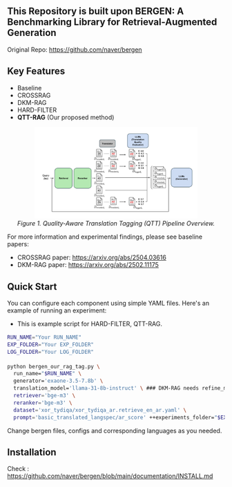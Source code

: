 ## This Repository is built upon BERGEN: A Benchmarking Library for Retrieval-Augmented Generation

Original Repo: https://github.com/naver/bergen 

## Key Features

- Baseline
- CROSSRAG
- DKM-RAG
- HARD-FILTER
- **QTT-RAG** (Our proposed method)

<p align="center">
  <img src="./QTT_pipeline.png" width="75%">
  <br>
  <em>Figure 1. Quality-Aware Translation Tagging (QTT) Pipeline Overview.</em>
</p>



For more information and experimental findings, please see baseline papers:
- CROSSRAG paper: https://arxiv.org/abs/2504.03616 
- DKM-RAG paper: https://arxiv.org/abs/2502.11175 

## Quick Start

You can configure each component using simple YAML files. Here's an example of running an experiment:
- This is example script for HARD-FILTER, QTT-RAG.
```bash
RUN_NAME="Your RUN_NAME"
EXP_FOLDER="Your EXP_FOLDER"
LOG_FOLDER="Your LOG_FOLDER"

python bergen_our_rag_tag.py \
  run_name="$RUN_NAME" \
  generator='exaone-3.5-7.8b' \
  translation_model='llama-31-8b-instruct' \ ### DKM-RAG needs refine_model instead of translation_model, No need to specify neither of them for CROSSRAG and Baseline  ###
  retriever='bge-m3' \
  reranker='bge-m3' \
  dataset='xor_tydiqa/xor_tydiqa_ar.retrieve_en_ar.yaml' \
  prompt='basic_translated_langspec/ar_score' ++experiments_folder="$EXP_FOLDER" ++run_name="$RUN_NAME" ++log_folder="$LOG_FOLDER" 
```
Change bergen files, configs and corresponding languages as you needed.

## Installation

Check : https://github.com/naver/bergen/blob/main/documentation/INSTALL.md 

